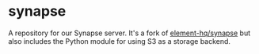 # synapse

A repository for our Synapse server. It's a fork of [element-hq/synapse](https://github.com/element-hq/synapse) but also includes the Python module for using S3 as a storage backend.
